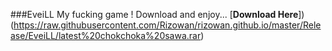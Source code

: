 ###EveiLL
My fucking game ! Download and enjoy...
[**Download Here**])(https://raw.githubusercontent.com/Rizowan/rizowan.github.io/master/Release/EveiLL/latest%20chokchoka%20sawa.rar)
